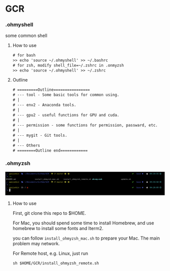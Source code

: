 # GCR

### .ohmyshell

some common shell

1. How to use

   ```
   # for bash
   >> echo 'source ~/.ohmyshell' >> ~/.bashrc
   # for zsh, modify shell_file=~/.zshrc in .onmyzsh
   >> echo 'source ~/.ohmyshell' >> ~/.zshrc
   ```

2. Outline

   ```
   # =========Outline================
   # --- tool - Some basic tools for common using.
   # |
   # --- env2 - Anaconda tools.
   # |
   # --- gpu2 - useful functions for GPU and cuda.
   # |
   # --- permission - some functions for permission, passward, etc.
   # |
   # --- mygit - Git tools.
   # |
   # --- Others
   # ========Outline end============
   ```

   

### .ohmyzsh

![img](zsh_demo.png)
1. How to use

   First, git clone this repo to $HOME.

   For Mac, you should spend some time to install Homebrew, and use homebrew to install some fonts and Iterm2.

   you can follow `install_ohmyzsh_mac.sh` to prepare your Mac. The main problem may network.

   

   For Remote host, e.g. Linux, just run

   ```
   sh $HOME/GCR/install_ohmyzsh_remote.sh
   ```

   

   
